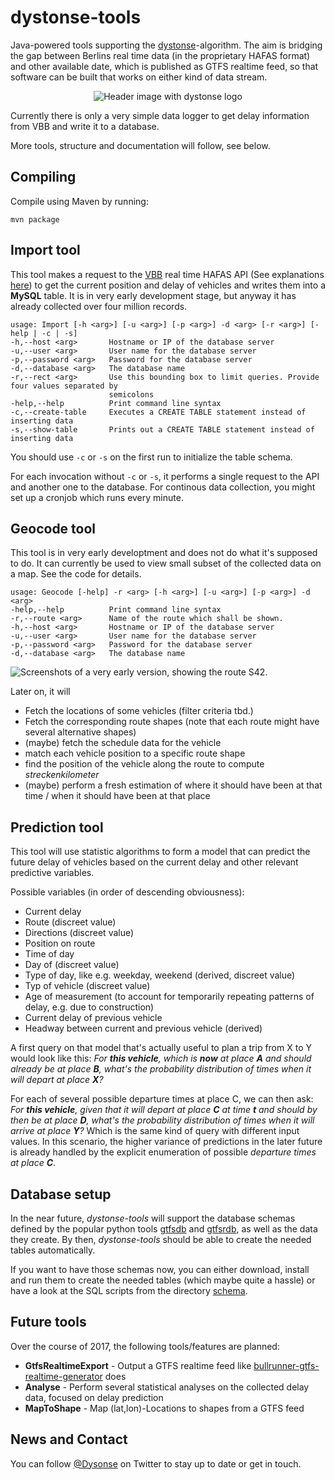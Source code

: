 # dystonse-tools
Java-powered tools supporting the [dystonse](https://github.com/lenaschimmel/dystonse)-algorithm. The aim is bridging the gap between Berlins real time data (in the proprietary HAFAS format) and other available date, which is published as GTFS realtime feed, so that software can be built that works on either kind of data stream.

<p align="center">
  <img src="https://github.com/lenaschimmel/dystonse/blob/master/header_white.png?raw=true" alt="Header image with dystonse logo"/>
</p>

Currently there is only a very simple data logger to get delay information from VBB and write it to a database.

More tools, structure and documentation will follow, see below.

## Compiling
Compile using Maven by running:

    mvn package

## Import tool
This tool makes a request to the [VBB](http://www.vbb.de/de/article/fahrplan/online-fahrplanservices-auf-einen-blick/vbb-livekarte/20046.html) real time  HAFAS API (See explanations [here](https://github.com/derhuerst/vbb-hafas)) to get the current position and delay of vehicles and writes them into a **MySQL** table. It is in very early development stage, but anyway it has already collected over four million records.

    usage: Import [-h <arg>] [-u <arg>] [-p <arg>] -d <arg> [-r <arg>] [-help | -c | -s]
    -h,--host <arg>       Hostname or IP of the database server
    -u,--user <arg>       User name for the database server
    -p,--password <arg>   Password for the database server
    -d,--database <arg>   The database name
    -r,--rect <arg>       Use this bounding box to limit queries. Provide four values separated by
                          semicolons
    -help,--help          Print command line syntax
    -c,--create-table     Executes a CREATE TABLE statement instead of inserting data
    -s,--show-table       Prints out a CREATE TABLE statement instead of inserting data

You should use `-c` or `-s` on the first run to initialize the table schema.

For each invocation without `-c` or `-s`, it performs a single request to the API and another one to the database. For continous data collection, you might set up a cronjob which runs every minute.

## Geocode tool
This tool is in very early developtment and does not do what it's supposed to do. It can currently be used to view small subset of the collected data on a map. See the code for details.

    usage: Geocode [-help] -r <arg> [-h <arg>] [-u <arg>] [-p <arg>] -d <arg>
    -help,--help          Print command line syntax
    -r,--route <arg>      Name of the route which shall be shown.
    -h,--host <arg>       Hostname or IP of the database server
    -u,--user <arg>       User name for the database server
    -p,--password <arg>   Password for the database server
    -d,--database <arg>   The database name


<img src="https://github.com/lenaschimmel/dystonse-tools/blob/master/doc/first-test.png?raw=true" alt="Screenshots of a very early version, showing the route S42."/>

Later on, it will

* Fetch the locations of some vehicles (filter criteria tbd.)
* Fetch the corresponding route shapes (note that each route might have several alternative shapes)
* (maybe) fetch the schedule data for the vehicle
* match each vehicle position to a specific route shape
* find the position of the vehicle along the route to compute _streckenkilometer_
* (maybe) perform a fresh estimation of where it should have been at that time / when it should have been at that place

## Prediction tool
This tool will use statistic algorithms to form a model that can predict the future delay of vehicles based on the current delay and other relevant predictive variables.

Possible variables (in order of descending obviousness):

* Current delay
* Route (discreet value)
* Directions (discreet value)
* Position on route
* Time of day
* Day of  (discreet value)
* Type of day, like e.g. weekday, weekend (derived, discreet value)
* Typ of vehicle (discreet value)
* Age of measurement (to account for temporarily repeating patterns of delay, e.g. due to construction)
* Current delay of previous vehicle
* Headway between current and previous vehicle (derived)

A first query on that model that's actually useful to plan a trip from X to Y would look like this: _For **this vehicle**, which is **now** at place **A** and should already be at place **B**, what's the probability distribution of times when it will depart at place **X**?_

For each of several possible departure times at place C, we can then ask:  _For **this vehicle**, given that it will depart at place **C** at time **t** and should by then be at place **D**, what's the probability distribution of times when it will arrive at place **Y**?_ Which is the same kind of query with different input values. In this scenario, the higher variance of predictions in the later future is already handled by the explicit enumeration of possible _departure times at place **C**_.

## Database setup
In the near future, _dystonse-tools_ will support the database schemas defined by the popular python tools [gtfsdb](https://github.com/OpenTransitTools/gtfsdb) and [gtfsrdb](https://github.com/mattwigway/gtfsrdb), as well as the data they create. By then, _dystonse-tools_ should be able to create the needed tables automatically.

If you want to have those schemas now, you can either download, install and run them to create the needed tables (which maybe quite a hassle) or have a look at the SQL scripts from the directory [schema](https://github.com/lenaschimmel/dystonse-tools/tree/master/schema).

## Future tools
Over the course of 2017, the following tools/features are planned:

 * __GtfsRealtimeExport__ - Output a GTFS realtime feed like [bullrunner-gtfs-realtime-generator](https://github.com/CUTR-at-USF/bullrunner-gtfs-realtime-generator) does
 * __Analyse__ - Perform several statistical analyses on the collected delay data, focused on delay prediction
 * __MapToShape__ - Map (lat,lon)-Locations to shapes from a GTFS feed

## News and Contact
You can follow [@Dysonse](https://twitter.com/dystonse) on Twitter to stay up to date or get in touch.

